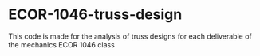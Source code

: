 # ECOR-1046-truss-design
This code is made for the analysis of truss designs for each deliverable of the mechanics ECOR 1046 class
